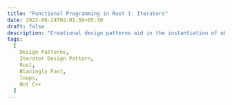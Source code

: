 ```yaml
---
title: "Functional Programming in Rust 1: Iterators"
date: 2022-06-24T02:01:58+05:30
draft: false
description: "Creational design patterns aid in the instantiation of objects by providing suitable abstractions and make the systems independent of how objects are created composed and represented."
tags:
  [
    Design Patterns,
    Iterator Design Pattern,
    Rust,
    Blazingly Fast,
    loops,
    Not C++
  ]
---
```


